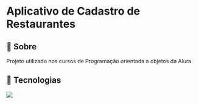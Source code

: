 <h1>Aplicativo de Cadastro de Restaurantes</h1>

<h2>🔖 Sobre</h2>
<p>Projeto utilizado nos cursos de Programação orientada a objetos da Alura.</p>

## 🚀 Tecnologias
<div>
  <img src="https://img.shields.io/badge/Python-3776AB?style=for-the-badge&logo=python&logoColor=yellow">
 </div>
